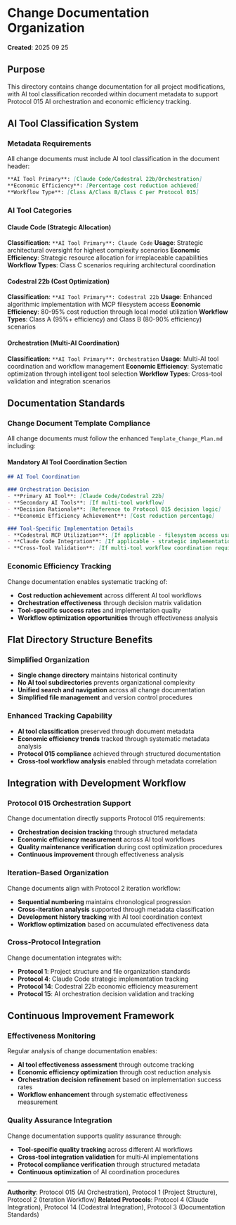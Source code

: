 # Change Documentation Organization

**Created**: 2025 09 25

## Purpose

This directory contains change documentation for all project modifications, with AI tool classification recorded within document metadata to support Protocol 015 AI orchestration and economic efficiency tracking.

## AI Tool Classification System

### Metadata Requirements
All change documents must include AI tool classification in the document header:

```markdown
**AI Tool Primary**: [Claude Code/Codestral 22b/Orchestration]
**Economic Efficiency**: [Percentage cost reduction achieved]
**Workflow Type**: [Class A/Class B/Class C per Protocol 015]
```

### AI Tool Categories

#### Claude Code (Strategic Allocation)
**Classification**: `**AI Tool Primary**: Claude Code`
**Usage**: Strategic architectural oversight for highest complexity scenarios
**Economic Efficiency**: Strategic resource allocation for irreplaceable capabilities
**Workflow Types**: Class C scenarios requiring architectural coordination

#### Codestral 22b (Cost Optimization)
**Classification**: `**AI Tool Primary**: Codestral 22b`
**Usage**: Enhanced algorithmic implementation with MCP filesystem access
**Economic Efficiency**: 80-95% cost reduction through local model utilization
**Workflow Types**: Class A (95%+ efficiency) and Class B (80-90% efficiency) scenarios

#### Orchestration (Multi-AI Coordination)
**Classification**: `**AI Tool Primary**: Orchestration`
**Usage**: Multi-AI tool coordination and workflow management
**Economic Efficiency**: Systematic optimization through intelligent tool selection
**Workflow Types**: Cross-tool validation and integration scenarios

## Documentation Standards

### Change Document Template Compliance
All change documents must follow the enhanced `Template_Change_Plan.md` including:

#### Mandatory AI Tool Coordination Section
```markdown
## AI Tool Coordination

### Orchestration Decision
- **Primary AI Tool**: [Claude Code/Codestral 22b]
- **Secondary AI Tools**: [If multi-tool workflow]
- **Decision Rationale**: [Reference to Protocol 015 decision logic]
- **Economic Efficiency Achievement**: [Cost reduction percentage]

### Tool-Specific Implementation Details
- **Codestral MCP Utilization**: [If applicable - filesystem access usage]
- **Claude Code Integration**: [If applicable - strategic implementation aspects]
- **Cross-Tool Validation**: [If multi-tool workflow coordination required]
```

### Economic Efficiency Tracking
Change documentation enables systematic tracking of:
- **Cost reduction achievement** across different AI tool workflows
- **Orchestration effectiveness** through decision matrix validation
- **Tool-specific success rates** and implementation quality
- **Workflow optimization opportunities** through effectiveness analysis

## Flat Directory Structure Benefits

### Simplified Organization
- **Single change directory** maintains historical continuity
- **No AI tool subdirectories** prevents organizational complexity
- **Unified search and navigation** across all change documentation
- **Simplified file management** and version control procedures

### Enhanced Tracking Capability
- **AI tool classification** preserved through document metadata
- **Economic efficiency trends** tracked through systematic metadata analysis
- **Protocol 015 compliance** achieved through structured documentation
- **Cross-tool workflow analysis** enabled through metadata correlation

## Integration with Development Workflow

### Protocol 015 Orchestration Support
Change documentation directly supports Protocol 015 requirements:
- **Orchestration decision tracking** through structured metadata
- **Economic efficiency measurement** across AI tool workflows
- **Quality maintenance verification** during cost optimization procedures
- **Continuous improvement** through effectiveness analysis

### Iteration-Based Organization
Change documents align with Protocol 2 iteration workflow:
- **Sequential numbering** maintains chronological progression
- **Cross-iteration analysis** supported through metadata classification
- **Development history tracking** with AI tool coordination context
- **Workflow optimization** based on accumulated effectiveness data

### Cross-Protocol Integration
Change documentation integrates with:
- **Protocol 1**: Project structure and file organization standards
- **Protocol 4**: Claude Code strategic implementation tracking
- **Protocol 14**: Codestral 22b economic efficiency measurement
- **Protocol 15**: AI orchestration decision validation and tracking

## Continuous Improvement Framework

### Effectiveness Monitoring
Regular analysis of change documentation enables:
- **AI tool effectiveness assessment** through outcome tracking
- **Economic efficiency optimization** through cost reduction analysis
- **Orchestration decision refinement** based on implementation success rates
- **Workflow enhancement** through systematic effectiveness measurement

### Quality Assurance Integration
Change documentation supports quality assurance through:
- **Tool-specific quality tracking** across different AI workflows
- **Cross-tool integration validation** for multi-AI implementations
- **Protocol compliance verification** through structured metadata
- **Continuous optimization** of AI coordination procedures

---

**Authority**: Protocol 015 (AI Orchestration), Protocol 1 (Project Structure), Protocol 2 (Iteration Workflow)
**Related Protocols**: Protocol 4 (Claude Integration), Protocol 14 (Codestral Integration), Protocol 3 (Documentation Standards)
